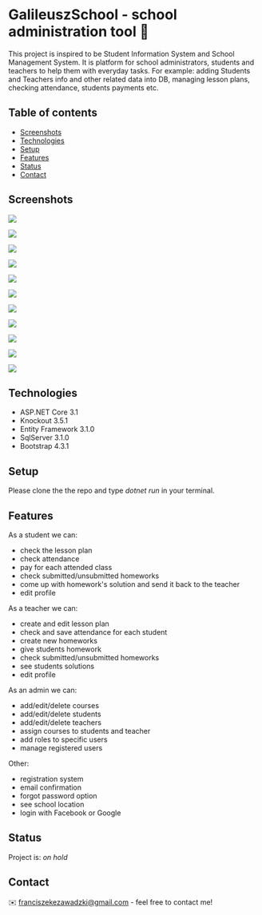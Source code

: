# GalileuszSchool - school administration tool :school:

This project is inspired to be Student Information System and School Management System. It
is platform for school administrators, students and teachers to help them with everyday
tasks. For example: adding Students and Teachers info and other related data into DB, managing lesson plans, checking
attendance, students payments etc.

## Table of contents
* [Screenshots](#screenshots)
* [Technologies](#technologies)
* [Setup](#setup)
* [Features](#features)
* [Status](#status)
* [Contact](#contact)

## Screenshots
![](./GalileuszSchool/wwwroot/media/GalileuszSchoolPics/g6.png)

![](./GalileuszSchool/wwwroot/media/GalileuszSchoolPics/g4.png)

![](./GalileuszSchool/wwwroot/media/GalileuszSchoolPics/g12.png)

![](./GalileuszSchool/wwwroot/media/GalileuszSchoolPics/g13.png)

![](./GalileuszSchool/wwwroot/media/GalileuszSchoolPics/g9.png)

![](./GalileuszSchool/wwwroot/media/GalileuszSchoolPics/g10.png)

![](./GalileuszSchool/wwwroot/media/GalileuszSchoolPics/g2.png)

![](./GalileuszSchool/wwwroot/media/GalileuszSchoolPics/g3.png)

![](./GalileuszSchool/wwwroot/media/GalileuszSchoolPics/g1.png)

![](./GalileuszSchool/wwwroot/media/GalileuszSchoolPics/g8.png)

![](./GalileuszSchool/wwwroot/media/GalileuszSchoolPics/14.png)

## Technologies
* ASP.NET Core 3.1
* Knockout 3.5.1
* Entity Framework 3.1.0 
* SqlServer 3.1.0
* Bootstrap 4.3.1

## Setup
Please clone the the repo and type _dotnet run_ in your terminal.

## Features
As a student we can:
* check the lesson plan
* check attendance 
* pay for each attended class
* check submitted/unsubmitted homeworks
* come up with homework's solution and send it back to the teacher
* edit profile

As a teacher we can:
* create and edit lesson plan
* check and save attendance for each student 
* create new homeworks
* give students homework
* check submitted/unsubmitted homeworks
* see students solutions
* edit profile

As an admin we can:
* add/edit/delete courses
* add/edit/delete students
* add/edit/delete teachers 
* assign courses to students and teacher
* add roles to specific users
* manage registered users

Other:
* registration system 
* email confirmation
* forgot password option
* see school location
* login with Facebook or Google

## Status
Project is: _on hold_

## Contact
:envelope: franciszekezawadzki@gmail.com - feel free to contact me!
